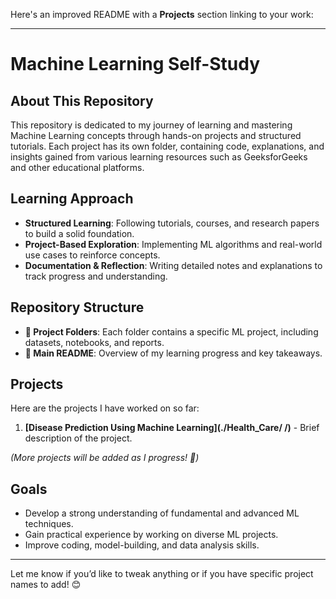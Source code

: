 Here's an improved README with a **Projects** section linking to your work:  

---

# Machine Learning Self-Study  

## About This Repository  
This repository is dedicated to my journey of learning and mastering Machine Learning concepts through hands-on projects and structured tutorials. Each project has its own folder, containing code, explanations, and insights gained from various learning resources such as GeeksforGeeks and other educational platforms.  

## Learning Approach  
- **Structured Learning**: Following tutorials, courses, and research papers to build a solid foundation.  
- **Project-Based Exploration**: Implementing ML algorithms and real-world use cases to reinforce concepts.  
- **Documentation & Reflection**: Writing detailed notes and explanations to track progress and understanding.  

## Repository Structure  
- **📂 Project Folders**: Each folder contains a specific ML project, including datasets, notebooks, and reports.  
- **📄 Main README**: Overview of my learning progress and key takeaways.  

## Projects  
Here are the projects I have worked on so far:  

1. **[Disease Prediction Using Machine Learning](./Health_Care/ /)** - Brief description of the project.  


*(More projects will be added as I progress! 🚀)*  

## Goals  
- Develop a strong understanding of fundamental and advanced ML techniques.  
- Gain practical experience by working on diverse ML projects.  
- Improve coding, model-building, and data analysis skills.  

---  

Let me know if you’d like to tweak anything or if you have specific project names to add! 😊
